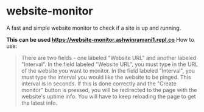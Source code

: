 # website-monitor
A fast and simple website monitor to check if a site is up and running.

**This can be used https://website-monitor.ashwinramani1.repl.co**
How to use:
> There are two fields - one labeled "Website URL" and another labeled "Interval".
> In the field labeled "Website URL", you must type in the URL of the website you want to monitor.
> In the field labeled "Interval", you must type the interval you would like the website to be pinged. This interval is in seconds.
> If this is done correctly and the "Create monitor" button is pressed, you will be redirected to the page with the website's uptime info. You will have to keep reloading the page to get the latest info.
